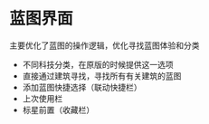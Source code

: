 # 蓝图界面
主要优化了蓝图的操作逻辑，优化寻找蓝图体验和分类
- 不同科技分类，在原版的时候提供这一选项
- 直接通过建筑寻找，寻找所有有关建筑的蓝图
- 添加蓝图快捷选择（联动快捷栏）
- 上次使用栏
- 标星前置（收藏栏）

